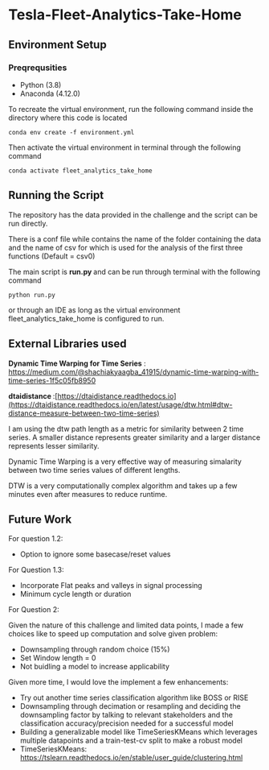 # Tesla-Fleet-Analytics-Take-Home

<H2> Environment Setup </H2>

<H3> Preqrequsities </H3>

-  Python (3.8)
-  Anaconda (4.12.0)

To recreate the virtual environment, run the following command inside the directory where this code is located
```
conda env create -f environment.yml
```

Then activate the virtual environment in terminal through the following command
```
conda activate fleet_analytics_take_home
```

<H2> Running the Script </H2>

The repository has the data provided in the challenge and the script can be run directly.

There is a conf file while contains the name of the folder containing the data and the name of csv for which is used for the analysis of the first three functions (Default = csv0)

The main script is <B> run.py </B> and can be run through terminal with the following command

```
python run.py
```

or through an IDE as long as the virtual environment fleet_analytics_take_home is configured to run.

<H2> External Libraries used </H2>
   
   <B>Dynamic Time Warping for Time Series</B> : https://medium.com/@shachiakyaagba_41915/dynamic-time-warping-with-time-series-1f5c05fb8950
   
   <B> dtaidistance </B> :[https://dtaidistance.readthedocs.io](https://dtaidistance.readthedocs.io/en/latest/usage/dtw.html#dtw-distance-measure-between-two-time-series)
   
   I am using the dtw path length as a metric for similarity between 2 time series. A smaller distance represents greater similarity and a larger distance represents lesser similarity.
   
   Dynamic Time Warping is a very effective way of measuring simalarity between two time series values of different lengths.
   
   DTW is a very computationally complex algorithm and takes up a few minutes even after measures to reduce runtime.
   
<H2> Future Work </H2>

For question 1.2:
- Option to ignore some basecase/reset values

For Question 1.3:
- Incorporate Flat peaks and valleys in signal processing 
- Minimum cycle length or duration 


For Question 2:

Given the nature of this challenge and limited data points, I made a few choices like to speed up computation and solve given problem:
- Downsampling through random choice (15%)
- Set Window length = 0
- Not buidling a model to increase applicability 

Given more time, I would love the implement a few enhancements:
- Try out another time series classification algorithm like BOSS or RISE
- Downsampling through decimation or resampling and deciding the downsampling factor by talking to relevant stakeholders and the classification accuracy/precision needed for a successful model
- Building a generalizable model like TimeSeriesKMeans which leverages multiple datapoints and a train-test-cv split to make a robust model
- TimeSeriesKMeans: https://tslearn.readthedocs.io/en/stable/user_guide/clustering.html

   
   
    
    
    
  
     
    
    

